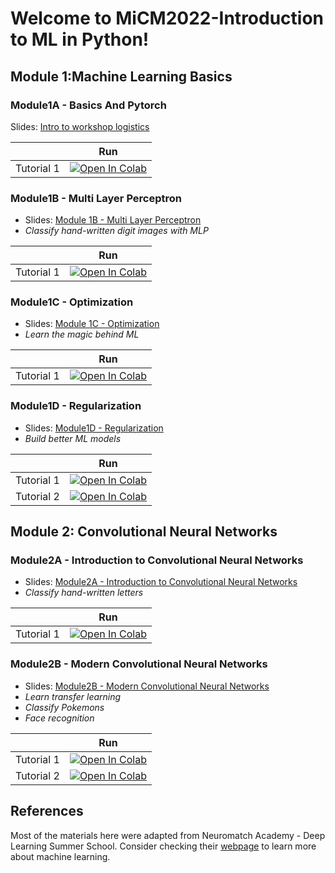 # Welcome to MiCM2022-Introduction to ML in Python!

## Module 1:Machine Learning Basics

### Module1A - Basics And Pytorch
Slides: [Intro to workshop logistics](https://github.com/tugcegurbuz/MiCM2022_Introduction-to-ML/blob/main/slides/Intro%20to%20workshop%20logistics.pdf)

|   | Run |
| - | --- |
| Tutorial 1 | [![Open In Colab](https://colab.research.google.com/assets/colab-badge.svg)](https://github.com/tugcegurbuz/MiCM2022_Introduction-to-ML/blob/main/tutorials/Module1A_Tutorial1.ipynb) |)


### Module1B - Multi Layer Perceptron
* Slides: [Module 1B - Multi Layer Perceptron](https://github.com/tugcegurbuz/MiCM2022_Introduction-to-ML/blob/main/slides/Module1B%20-%20Multi%20Layer%20Perceptrons.pdf)
* *Classify hand-written digit images with MLP*

|   | Run |
| - | --- |
| Tutorial 1 | [![Open In Colab](https://colab.research.google.com/assets/colab-badge.svg)](https://github.com/tugcegurbuz/MiCM2022_Introduction-to-ML/blob/main/tutorials/Module1B_Tutorial1.ipynb) |)

### Module1C - Optimization
* Slides: [Module 1C - Optimization](https://github.com/tugcegurbuz/MiCM2022_Introduction-to-ML/blob/main/slides/Module1C-Optimization.pdf)
* *Learn the magic behind ML*

|   | Run |
| - | --- |
| Tutorial 1 | [![Open In Colab](https://colab.research.google.com/assets/colab-badge.svg)](https://github.com/tugcegurbuz/MiCM2022_Introduction-to-ML/blob/main/tutorials/Module1C_Tutorial1.ipynb) |)

### Module1D - Regularization
* Slides: [Module1D - Regularization](https://github.com/tugcegurbuz/MiCM2022_Introduction-to-ML/blob/main/slides/Module1D-Regularization.pdf)
* *Build better ML models*

|   | Run |
| - | --- |
| Tutorial 1 | [![Open In Colab](https://colab.research.google.com/assets/colab-badge.svg)](https://github.com/tugcegurbuz/MiCM2022_Introduction-to-ML/blob/main/tutorials/Module1D_Tutorial1.ipynb) |)
| Tutorial 2 | [![Open In Colab](https://colab.research.google.com/assets/colab-badge.svg)](https://github.com/tugcegurbuz/MiCM2022_Introduction-to-ML/blob/main/tutorials/Module1D_Tutorial2.ipynb) |)

## Module 2: Convolutional Neural Networks

### Module2A - Introduction to Convolutional Neural Networks
* Slides: [Module2A - Introduction to Convolutional Neural Networks](https://github.com/tugcegurbuz/MiCM2022_Introduction-to-ML/blob/main/slides/Module2A-Intro%20to%20CNNs.pdf)
* *Classify hand-written letters*

|   | Run |
| - | --- |
| Tutorial 1 | [![Open In Colab](https://colab.research.google.com/assets/colab-badge.svg)](https://github.com/tugcegurbuz/MiCM2022_Introduction-to-ML/blob/main/tutorials/Module2A_Tutorial1.ipynb) |)

### Module2B - Modern Convolutional Neural Networks
* Slides: [Module2B - Modern Convolutional Neural Networks](https://github.com/tugcegurbuz/MiCM2022_Introduction-to-ML/blob/main/slides/Module2B-Modern%20CNNs.pdf)
* *Learn transfer learning*
* *Classify Pokemons*
* *Face recognition*

|   | Run |
| - | --- |
| Tutorial 1 | [![Open In Colab](https://colab.research.google.com/assets/colab-badge.svg)](https://github.com/tugcegurbuz/MiCM2022_Introduction-to-ML/blob/main/tutorials/Module2B_Tutorial1.ipynb) |)
| Tutorial 2 | [![Open In Colab](https://colab.research.google.com/assets/colab-badge.svg)](https://github.com/tugcegurbuz/MiCM2022_Introduction-to-ML/blob/main/tutorials/Module2B_Tutorial1.ipynb) |)

## References

Most of the materials here were adapted from Neuromatch Academy - Deep Learning Summer School. Consider checking their [webpage](https://deeplearning.neuromatch.io/tutorials/intro.html) to learn more about machine learning.
